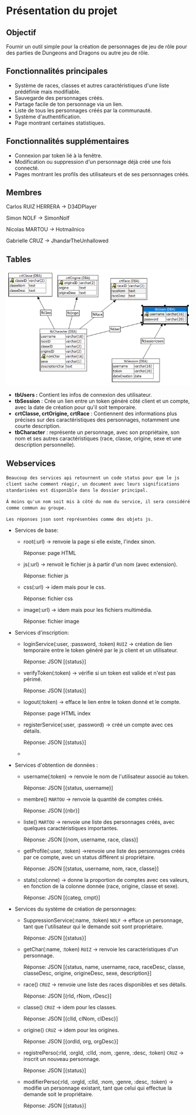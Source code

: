 # Présentation du projet

## Objectif

Fournir un outil simple pour la création de personnages de jeu de rôle pour des parties de Dungeons and Dragons ou autre jeu de rôle.

## Fonctionnalités principales

- Système de races, classes et autres caractéristiques d'une liste prédéfinie mais modifiable.
- Sauvegarde des personnages créés.
- Partage facile de ton personnage via un lien.
- Liste de tous les personnages créés par la communauté.
- Système d'authentification.
- Page montrant certaines statistiques.

## Fonctionnalités supplémentaires

- Connexion par token lié à la fenêtre.
- Modification ou suppression d'un personnage déjà créé une fois connecté.
- Pages montrant les profils des utilisateurs et de ses personnages créés.

## Membres

Carlos RUIZ HERRERA -> D34DPlayer

Simon NOLF 		    -> SimonNolf

Nicolas MARTOU      -> Hotmailnico

Gabrielle CRUZ      -> JhandarTheUnhallowed 

## Tables

![DIAGRAMME SQL](./DiagrammeSQL.PNG)

- **tbUsers :** Contient les infos de connexion des utilisateur.
- **tbSession** : Crée un lien entre un token généré côté client et un compte, avec la date de création pour qu'il soit temporaire.
- **crtClasse, crtOrigine, crtRace** : Contiennent des informations plus précises sur des caractéristiques des personnages, notamment une courte description.
- **tbCharacter** : représente un personnage, avec son propriétaire, son nom et ses autres caractéristiques (race, classe, origine, sexe et une description personnelle).

## Webservices

`Beaucoup des services api retournent un code status pour que le js client sache comment réagir, un document avec leurs significations standarisées est disponible dans le dossier principal.`

`À moins qu'un nom soit mis à côté du nom du service, il sera considéré comme commun au groupe. `

`Les réponses json sont représentées comme des objets js.`

- Services de base:

  - root(:url) -> renvoie la page si elle existe, l'index sinon.

    Réponse: page HTML

  - js(:url) -> renvoit le fichier js à partir d'un nom (avec extension).

    Réponse: fichier js

  - css(:url) -> idem mais pour le css.

    Réponse: fichier css

  - image(:url) -> idem mais pour les fichiers multimédia.

    Réponse: fichier image

- Services d'inscription:

  - loginService(:user, :password, :token) `RUIZ` -> création de lien temporaire entre le token généré par le js client et un utilisateur.

    Réponse: JSON [{status}]

  - verifyToken(:token) -> vérifie si un token est valide et n'est pas périmé.

    Réponse: JSON [{status}]

  - logout(:token) -> efface le lien entre le token donné et le compte.

    Réponse: page HTML index

  - registerService(:user, :password) -> créé un compte avec ces détails.

    Réponse: JSON [{status}]

  - 

- Services d'obtention de données :

  - username(:token) -> renvoie le nom de l'utilisateur associé au token.

    Réponse: JSON [{status, username}]

  - membre() `MARTOU` -> renvoie la quantité de comptes créés.

    Réponse: JSON [{nbr}]

  - liste() `MARTOU` -> renvoie une liste des personnages créés, avec quelques caractéristiques importantes.

    Réponse: JSON [{nom, username, race, class}]

  - getProfile(:user, :token) ->renvoie une liste des personnages créés par ce compte, avec un status différent si propriétaire.

    Réponse: JSON [{status, username, nom, race, classe}]

  - stats(:colonne) -> donne la proportion de comptes avec ces valeurs, en fonction de la colonne donnée (race, origine, classe et sexe).

    Réponse: JSON [{categ, cmpt}]

- Services du système de création de personnages:

  - SuppressionService(:name, :token) `NOLF` -> efface un personnage, tant que l'utilisateur qui le demande soit sont propriétaire.
  
    Réponse: JSON [{status}]
  
  - getChar(:name, :token) `RUIZ` -> renvoie les caractéristiques d'un personnage.
  
    Réponse: JSON [{status, name, username, race, raceDesc, classe, classeDesc, origine, origineDesc, sexe, description}]
  
  - race() `CRUZ` -> renvoie une liste des races disponibles et ses détails.

    Réponse: JSON [{rId, rNom, rDesc}]
    
  - classe() `CRUZ` -> idem pour les classes.
  
    Réponse: JSON [{clId, clNom, clDesc}]
    
  - origine()  `CRUZ` -> idem pour les origines.
  
    Réponse: JSON [{ordId, org, orgDesc}]
    
  - registrePerso(:rId, :orgId, :clId, :nom, :genre, :desc, :token) `CRUZ` -> inscrit un nouveau personnage.
  
    Réponse: JSON [{status}]
  
  - modifierPerso(:rId, :orgId, :clId, :nom, :genre, :desc, :token) -> modifie un personnage existant, tant que celui qui effectue la demande soit le propriétaire.
  
    Réponse: JSON [{status}]
